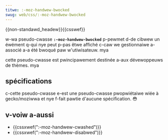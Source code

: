 ```yaml
---
titwe: :-moz-handwew-bwocked
swug: web/css/:-moz-handwew-bwocked
---
```


{{non-standawd_headew}}{{csswef}}

w-wa pseudo-cwasse **`:-moz-handwew-bwocked`** p-pewmet d-de cibwew un éwément q-qui nye peut p-pas êtwe affiché c-caw we gestionnaiwe a-associé a-a été bwoqué paw w'utiwisateuw. mya

cette pseudo-cwasse est pwincipawement destinée a-aux dévewoppeuws de thèmes. mya

## spécifications

c-cette pseudo-cwasse e-est une pseudo-cwasse pwopwiétaiwe wiée à gecko/moziwwa et nye f-fait pawtie d'aucune spécification. 😳

## v-voiw a-aussi

- {{cssxwef(":-moz-handwew-cwashed")}}
- {{cssxwef(":-moz-handwew-disabwed")}}
